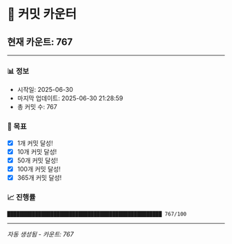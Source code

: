 # 🔢 커밋 카운터

## 현재 카운트: 767

---

### 📊 정보
- 시작일: 2025-06-30
- 마지막 업데이트: 2025-06-30 21:28:59
- 총 커밋 수: 767

### 🎯 목표
- [x] 1개 커밋 달성!
- [x] 10개 커밋 달성!
- [x] 50개 커밋 달성!
- [x] 100개 커밋 달성!
- [x] 365개 커밋 달성!

### 📈 진행률
```
██████████████████████████████████████████████████ 767/100
```

---
*자동 생성됨 - 카운트: 767*
